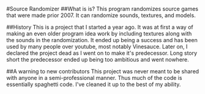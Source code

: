 #Source Randomizer
##What is is?
This program randomizes source games that were made prior 2007.
It can randomize sounds, textures, and models.

##History
This is a project that I started a year ago.
It was at first a way of making an even older program idea work by including textures along with the sounds in the randomization.
It ended up being a success and has been used by many people over youtube, most notably Vinesauce.
Later on, I declared the project dead as I went on to make it's predecessor. Long story short the predecessor ended up being too ambitious and went nowhere.

##A warning to new contributors
This project was never meant to be shared with anyone in a semi-professional manner.
Thus much of the code is essentially spaghetti code. I've cleaned it up to the best of my ability.
